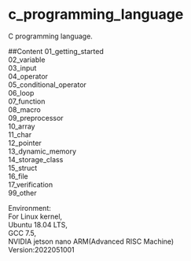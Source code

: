 # c_programming_language
C programming language.   
  
    
##Content
01_getting_started  
02_variable  
03_input  
04_operator  
05_conditional_operator  
06_loop  
07_function  
08_macro  
09_preprocessor  
10_array  
11_char  
12_pointer  
13_dynamic_memory  
14_storage_class  
15_struct  
16_file  
17_verification  
99_other  


Environment:  
For Linux kernel,  
Ubuntu 18.04 LTS,  
GCC 7.5,   
NVIDIA jetson nano ARM(Advanced RISC Machine)  
Version:2022051001
